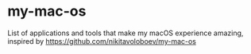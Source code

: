 # my-mac-os
List of applications and tools that make my macOS experience amazing, inspired by https://github.com/nikitavoloboev/my-mac-os
